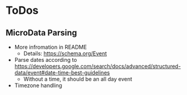 # ToDos
## MicroData Parsing
* More infromation in README
  * Details: https://schema.org/Event
* Parse dates according to https://developers.google.com/search/docs/advanced/structured-data/event#date-time-best-guidelines
  * Without a time, it should be an all day event
* Timezone handling
